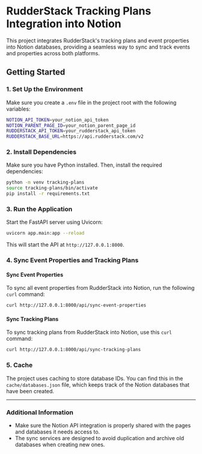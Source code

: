 # RudderStack Tracking Plans Integration into Notion

This project integrates RudderStack's tracking plans and event properties into Notion databases, providing a seamless way to sync and track events and properties across both platforms.

## Getting Started

### 1. Set Up the Environment

Make sure you create a `.env` file in the project root with the following variables:

```bash
NOTION_API_TOKEN=your_notion_api_token
NOTION_PARENT_PAGE_ID=your_notion_parent_page_id
RUDDERSTACK_API_TOKEN=your_rudderstack_api_token
RUDDERSTACK_BASE_URL=https://api.rudderstack.com/v2
```

### 2. Install Dependencies

Make sure you have Python installed. Then, install the required dependencies:

```bash
python -m venv tracking-plans
source tracking-plans/bin/activate
pip install -r requirements.txt
```

### 3. Run the Application

Start the FastAPI server using Uvicorn:

```bash
uvicorn app.main:app --reload
```

This will start the API at `http://127.0.0.1:8000`.

### 4. Sync Event Properties and Tracking Plans

#### Sync Event Properties

To sync all event properties from RudderStack into Notion, run the following `curl` command:

```bash
curl http://127.0.0.1:8000/api/sync-event-properties
```

#### Sync Tracking Plans

To sync tracking plans from RudderStack into Notion, use this `curl` command:

```bash
curl http://127.0.0.1:8000/api/sync-tracking-plans
```

### 5. Cache

The project uses caching to store database IDs. You can find this in the `cache/databases.json` file, which keeps track of the Notion databases that have been created.

---

### Additional Information

- Make sure the Notion API integration is properly shared with the pages and databases it needs access to.
- The sync services are designed to avoid duplication and archive old databases when creating new ones.
